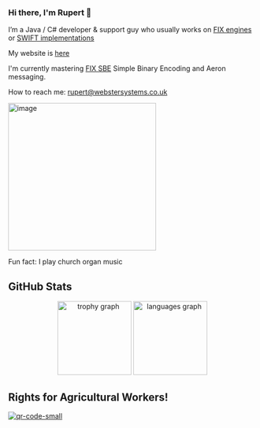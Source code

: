 ### Hi there, I'm Rupert 👋

I’m a Java / C# developer & support guy who usually works on [FIX engines](https://www.fixtrading.org/implementation-guide) or [SWIFT implementations](https://www.swift.com/products/alliance-cloud)

My website is [here](https://www.webstersystems.co.uk)

I'm currently mastering [FIX SBE](https://aeron.io/docs/simple-binary-encoding/basic-sample/#defining-a-simple-set-of-messages) Simple Binary Encoding and Aeron messaging. 

How to reach me: rupert@webstersystems.co.uk

<img src="https://github.com/user-attachments/assets/1e4f6cbb-5a5f-45db-92c0-ec93dafc4395" alt="image" width="300">

Fun fact: I play church organ music

## GitHub Stats

<div align="center">
    <img src="https://github-profile-trophy.vercel.app?username=rupweb&theme=dracula&column=-1&row=1&margin-w=8&margin-h=8&no-bg=false&no-frame=false&order=4" height="150" alt="trophy graph"  />
    <img src="https://github-readme-stats.vercel.app/api/top-langs?username=rupweb&locale=en&hide_title=false&layout=compact&card_width=320&langs_count=10&theme=dracula&hide_border=false&order=2" height="150" alt="languages graph"  />
</div>

## Rights for Agricultural Workers!

[![qr-code-small](https://github.com/rupweb/rupweb/assets/4050471/2907b799-5499-44c0-9721-1235fa26fa52)](https://petition1.netlify.app/)


<!--
**rupweb/rupweb** is a ✨ _special_ ✨ repository because its `README.md` (this file) appears on your GitHub profile.

Here are some ideas to get you started:

- 🔭 I’m currently working on ...
- 🌱 I’m currently learning ...
- 👯 I’m looking to collaborate on ...
- 🤔 I’m looking for help with ...
- 💬 Ask me about ...
- 📫 How to reach me: ...
- 😄 Pronouns: ...
- ⚡ Fun fact: ...
-->
